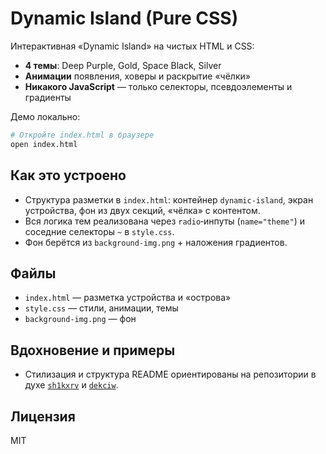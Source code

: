 # Dynamic Island (Pure CSS)

Интерактивная «Dynamic Island» на чистых HTML и CSS:
- **4 темы**: Deep Purple, Gold, Space Black, Silver
- **Анимации** появления, ховеры и раскрытие «чёлки»
- **Никакого JavaScript** — только селекторы, псевдоэлементы и градиенты

Демо локально:
```bash
# Откройте index.html в браузере
open index.html
```

## Как это устроено
- Структура разметки в `index.html`: контейнер `dynamic-island`, экран устройства, фон из двух секций, «чёлка» с контентом.
- Вся логика тем реализована через `radio`‑инпуты (`name="theme"`) и соседние селекторы `~` в `style.css`.
- Фон берётся из `background-img.png` + наложения градиентов.

## Файлы
- `index.html` — разметка устройства и «острова»
- `style.css` — стили, анимации, темы
- `background-img.png` — фон

## Вдохновение и примеры
- Стилизация и структура README ориентированы на репозитории в духе [`sh1kxrv`](https://github.com/sh1kxrv?tab=repositories) и [`dekciw`](https://github.com/dekciw?tab=repositories).

## Лицензия
MIT